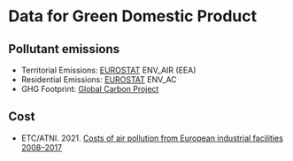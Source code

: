 # Data for Green Domestic Product

## Pollutant emissions

- Territorial Emissions: [EUROSTAT](https://ec.europa.eu/eurostat/data/database) ENV_AIR (EEA)
- Residential Emissions: [EUROSTAT](https://ec.europa.eu/eurostat/data/database) ENV_AC
- GHG Footprint: [Global Carbon Project](https://www.globalcarbonproject.org/)

## Cost

- ETC/ATNI. 2021. [Costs of air pollution from European industrial facilities 2008–2017](https://www.eionet.europa.eu/etcs/etc-atni/products/etc-atni-reports/etc-atni-report-04-2020-costs-of-air-pollution-from-european-industrial-facilities-200820132017)